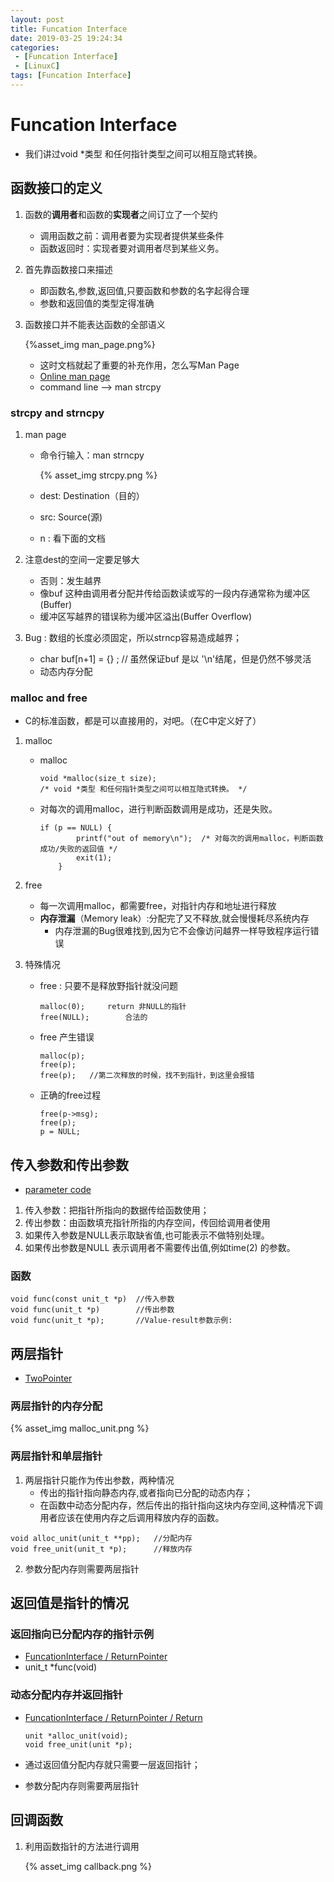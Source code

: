 ```yaml
---
layout: post
title: Funcation Interface
date: 2019-03-25 19:24:34
categories: 
 - [Funcation Interface]
 - [LinuxC]
tags: [Funcation Interface]
---
```


# Funcation Interface

+ 我们讲过void *类型 和任何指针类型之间可以相互隐式转换。

## 函数接口的定义

1. 函数的**调用者**和函数的**实现者**之间订立了一个契约

   + 调用函数之前：调用者要为实现者提供某些条件
   + 函数返回时：实现者要对调用者尽到某些义务。

2. 首先靠函数接口来描述

   + 即函数名,参数,返回值,只要函数和参数的名字起得合理
   + 参数和返回值的类型定得准确

3. 函数接口并不能表达函数的全部语义

   {%asset_img man_page.png%}

   + 这时文档就起了重要的补充作用，怎么写Man Page
   + [Online man page](http://man7.org/linux/man-pages/)
   + command line --> man strcpy

### strcpy and strncpy

1. man page

   + 命令行输入：man strncpy

     {% asset_img strcpy.png %}

   + dest: Destination（目的）

   + src: Source(源)

   + n :  看下面的文档

2. 注意dest的空间一定要足够大

   + 否则：发生越界
   + 像buf 这种由调用者分配并传给函数读或写的一段内存通常称为缓冲区(Buffer)
   + 缓冲区写越界的错误称为缓冲区溢出(Buffer Overflow)

3. Bug : 数组的长度必须固定，所以strncp容易造成越界；

   + char buf[n+1] = {} ;	// 虽然保证buf 是以 '\n'结尾，但是仍然不够灵活
   + 动态内存分配

### malloc and free

+ C的标准函数，都是可以直接用的，对吧。（在C中定义好了）

1. malloc

   + malloc

     ```
     void *malloc(size_t size);	
     /* void *类型 和任何指针类型之间可以相互隐式转换。 */
     ```

   + 对每次的调用malloc，进行判断函数调用是成功，还是失败。

     ```
     if (p == NULL) {
             printf("out of memory\n");  /* 对每次的调用malloc，判断函数成功/失败的返回值 */
             exit(1);
         }
     ```

2. free

   - 每一次调用malloc，都需要free，对指针内存和地址进行释放
   - **内存泄漏**（Memory leak）:分配完了又不释放,就会慢慢耗尽系统内存
     - 内存泄漏的Bug很难找到,因为它不会像访问越界一样导致程序运行错误

3. 特殊情况

   + free : 只要不是释放野指针就没问题

     ```
     malloc(0);		return 非NULL的指针
     free(NULL);		合法的
     ```

   + free 产生错误

     ```
     malloc(p);
     free(p);
     free(p);	//第二次释放的时候，找不到指针，到这里会报错
     ```

   + 正确的free过程

     ```
     free(p->msg);
     free(p);
     p = NULL;
     ```

     

## 传入参数和传出参数

+ [parameter code](https://github.com/quronghui/LinuxC.git)

1. 传入参数：把指针所指向的数据传给函数使用；
2. 传出参数：由函数填充指针所指的内存空间，传回给调用者使用
3. 如果传入参数是NULL表示取缺省值,也可能表示不做特别处理。
4. 如果传出参数是NULL 表示调用者不需要传出值,例如time(2) 的参数。

### 函数

```
void func(const unit_t *p)	//传入参数
void func(unit_t *p)		//传出参数
void func(unit_t *p);		//Value-result参数示例:
```



## 两层指针

+ [TwoPointer](https://github.com/quronghui/LinuxC.git)

### 两层指针的内存分配

{% asset_img malloc_unit.png %}

### 两层指针和单层指针

1. 两层指针只能作为传出参数，两种情况
   + 传出的指针指向静态内存,或者指向已分配的动态内存；
   + 在函数中动态分配内存，然后传出的指针指向这块内存空间,这种情况下调用者应该在使用内存之后调用释放内存的函数。

```
void alloc_unit(unit_t **pp); 	//分配内存
void free_unit(unit_t *p);		//释放内存
```

2. 参数分配内存则需要两层指针

## 返回值是指针的情况

### 返回指向已分配内存的指针示例

+ [FuncationInterface / ReturnPointer](https://github.com/quronghui/LinuxC.git)
+ unit_t *func(void)

###  动态分配内存并返回指针

+ [FuncationInterface / ReturnPointer / Return ](https://github.com/quronghui/LinuxC.git)

  ```
  unit *alloc_unit(void);
  void free_unit(unit *p);
  ```

+ 通过返回值分配内存就只需要一层返回指针；

+ 参数分配内存则需要两层指针

## 回调函数

1. 利用函数指针的方法进行调用

   {% asset_img callback.png %}